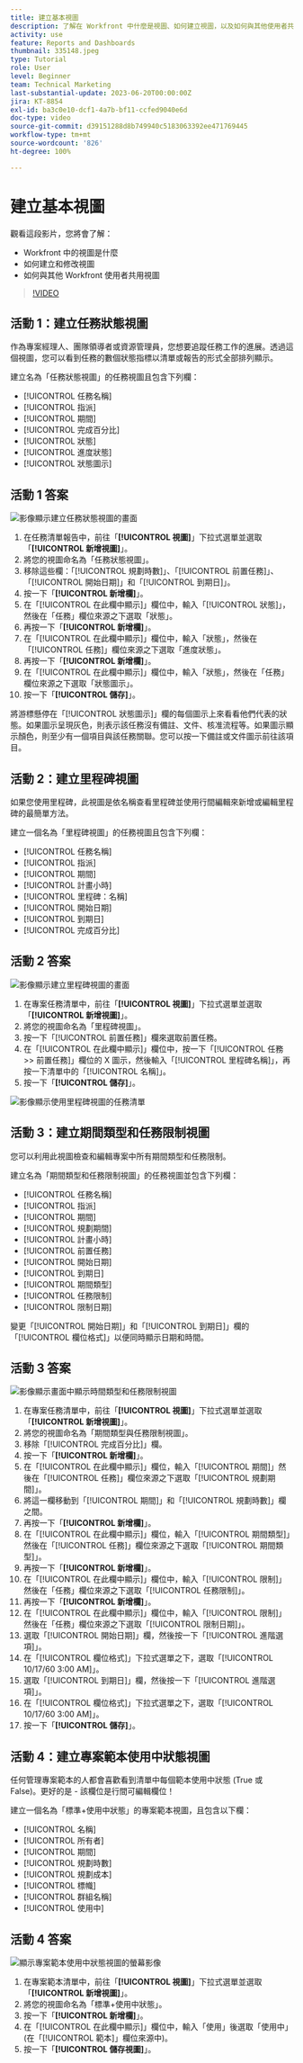 ```yaml
---
title: 建立基本視圖
description: 了解在 Workfront 中什麼是視圖、如何建立視圖，以及如何與其他使用者共用視圖。
activity: use
feature: Reports and Dashboards
thumbnail: 335148.jpeg
type: Tutorial
role: User
level: Beginner
team: Technical Marketing
last-substantial-update: 2023-06-20T00:00:00Z
jira: KT-8854
exl-id: ba3c0e10-dcf1-4a7b-bf11-ccfed9040e6d
doc-type: video
source-git-commit: d39151288d8b749940c5183063392ee471769445
workflow-type: tm+mt
source-wordcount: '826'
ht-degree: 100%

---
```


# 建立基本視圖

觀看這段影片，您將會了解：

* Workfront 中的視圖是什麼
* 如何建立和修改視圖
* 如何與其他 Workfront 使用者共用視圖

>[!VIDEO](https://video.tv.adobe.com/v/335148/?quality=12&learn=on)

## 活動 1：建立任務狀態視圖

作為專案經理人、團隊領導者或資源管理員，您想要追蹤任務工作的進展。透過這個視圖，您可以看到任務的數個狀態指標以清單或報告的形式全部排列顯示。

建立名為「任務狀態視圖」的任務視圖且包含下列欄：

* [!UICONTROL 任務名稱]
* [!UICONTROL 指派]
* [!UICONTROL 期間]
* [!UICONTROL 完成百分比]
* [!UICONTROL 狀態]
* [!UICONTROL 進度狀態]
* [!UICONTROL 狀態圖示]

## 活動 1 答案

![影像顯示建立任務狀態視圖的畫面](assets/view-exercise.png)

1. 在任務清單報告中，前往「**[!UICONTROL 視圖]**」下拉式選單並選取「**[!UICONTROL 新增視圖]**」。
1. 將您的視圖命名為「任務狀態視圖」。
1. 移除這些欄：「[!UICONTROL 規劃時數]」、「[!UICONTROL 前置任務]」、「[!UICONTROL 開始日期]」和「[!UICONTROL 到期日]」。
1. 按一下「**[!UICONTROL 新增欄]**」。
1. 在「[!UICONTROL 在此欄中顯示]」欄位中，輸入「[!UICONTROL 狀態]」，然後在「任務」欄位來源之下選取「狀態」。
1. 再按一下「**[!UICONTROL 新增欄]**」。
1. 在「[!UICONTROL 在此欄中顯示]」欄位中，輸入「狀態」，然後在「[!UICONTROL 任務]」欄位來源之下選取「進度狀態」。
1. 再按一下「**[!UICONTROL 新增欄]**」。
1. 在「[!UICONTROL 在此欄中顯示]」欄位中，輸入「狀態」，然後在「任務」欄位來源之下選取「狀態圖示」。
1. 按一下「**[!UICONTROL 儲存]**」。

將游標懸停在「[!UICONTROL 狀態圖示]」欄的每個圖示上來看看他們代表的狀態。如果圖示呈現灰色，則表示該任務沒有備註、文件、核准流程等。如果圖示顯示顏色，則至少有一個項目與該任務關聯。您可以按一下備註或文件圖示前往該項目。

## 活動 2：建立里程碑視圖

如果您使用里程碑，此視圖是依名稱查看里程碑並使用行間編輯來新增或編輯里程碑的最簡單方法。

建立一個名為「里程碑視圖」的任務視圖且包含下列欄：

* [!UICONTROL 任務名稱]
* [!UICONTROL 指派]
* [!UICONTROL 期間]
* [!UICONTROL 計畫小時]
* [!UICONTROL 里程碑：名稱]
* [!UICONTROL 開始日期]
* [!UICONTROL 到期日]
* [!UICONTROL 完成百分比]


## 活動 2 答案

![影像顯示建立里程碑視圖的畫面](assets/view-milestone-exercise-1.png)

1. 在專案任務清單中，前往「**[!UICONTROL 視圖]**」下拉式選單並選取「**[!UICONTROL 新增視圖]**」。
1. 將您的視圖命名為「里程碑視圖」。
1. 按一下「[!UICONTROL 前置任務]」欄來選取前置任務。
1. 在「[!UICONTROL 在此欄中顯示]」欄位中，按一下「[!UICONTROL 任務 >> 前置任務]」欄位的 X 圖示，然後輸入「[!UICONTROL 里程碑名稱]」，再按一下清單中的「[!UICONTROL 名稱]」。
1. 按一下「**[!UICONTROL 儲存]**」。

![影像顯示使用里程碑視圖的任務清單](assets/view-milestone-exercise-2.png)

## 活動 3：建立期間類型和任務限制視圖

您可以利用此視圖檢查和編輯專案中所有期間類型和任務限制。

建立名為「期間類型和任務限制視圖」的任務視圖並包含下列欄：

* [!UICONTROL 任務名稱]
* [!UICONTROL 指派]
* [!UICONTROL 期間]
* [!UICONTROL 規劃期間]
* [!UICONTROL 計畫小時]
* [!UICONTROL 前置任務]
* [!UICONTROL 開始日期]
* [!UICONTROL 到期日]
* [!UICONTROL 期間類型]
* [!UICONTROL 任務限制]
* [!UICONTROL 限制日期]

變更「[!UICONTROL 開始日期]」和「[!UICONTROL 到期日]」欄的「[!UICONTROL 欄位格式]」以便同時顯示日期和時間。

## 活動 3 答案

![影像顯示畫面中顯示時間類型和任務限制視圖](assets/view-activity-3.png)

1. 在專案任務清單中，前往「**[!UICONTROL 視圖]**」下拉式選單並選取「**[!UICONTROL 新增視圖]**」。
1. 將您的視圖命名為「期間類型與任務限制視圖」。
1. 移除「[!UICONTROL 完成百分比]」欄。
1. 按一下「**[!UICONTROL 新增欄]**」。
1. 在「[!UICONTROL 在此欄中顯示]」欄位，輸入「[!UICONTROL 期間]」然後在「[!UICONTROL 任務]」欄位來源之下選取「[!UICONTROL 規劃期間]」。
1. 將這一欄移動到「[!UICONTROL 期間]」和「[!UICONTROL 規劃時數]」欄之間。
1. 再按一下「**[!UICONTROL 新增欄]**」。
1. 在「[!UICONTROL 在此欄中顯示]」欄位，輸入「[!UICONTROL 期間類型]」然後在「[!UICONTROL 任務]」欄位來源之下選取「[!UICONTROL 期間類型]」。
1. 再按一下「**[!UICONTROL 新增欄]**」。
1. 在「[!UICONTROL 在此欄中顯示]」欄位中，輸入「[!UICONTROL 限制]」然後在「任務」欄位來源之下選取「[!UICONTROL 任務限制]」。
1. 再按一下「**[!UICONTROL 新增欄]**」。
1. 在「[!UICONTROL 在此欄中顯示]」欄位中，輸入「[!UICONTROL 限制]」然後在「任務」欄位來源之下選取「[!UICONTROL 限制日期]」。
1. 選取「[!UICONTROL 開始日期]」欄，然後按一下「[!UICONTROL 進階選項]」。
1. 在「[!UICONTROL 欄位格式]」下拉式選單之下，選取「[!UICONTROL 10/17/60 3:00 AM]」。
1. 選取「[!UICONTROL 到期日]」欄，然後按一下「[!UICONTROL 進階選項]」。
1. 在「[!UICONTROL 欄位格式]」下拉式選單之下，選取「[!UICONTROL 10/17/60 3:00 AM]」。
1. 按一下「**[!UICONTROL 儲存]**」。

## 活動 4：建立專案範本使用中狀態視圖

任何管理專案範本的人都會喜歡看到清單中每個範本使用中狀態 (True 或 False)。更好的是 - 該欄位是行間可編輯欄位！

建立一個名為「標準+使用中狀態」的專案範本視圖，且包含以下欄：

* [!UICONTROL 名稱]
* [!UICONTROL 所有者]
* [!UICONTROL 期間]
* [!UICONTROL 規劃時數]
* [!UICONTROL 規劃成本]
* [!UICONTROL 標幟]
* [!UICONTROL 群組名稱]
* [!UICONTROL 使用中]


## 活動 4 答案

![顯示專案範本使用中狀態視圖的螢幕影像](assets/view-activity-4.png)

1. 在專案範本清單中，前往「**[!UICONTROL 視圖]**」下拉式選單並選取「**[!UICONTROL 新增視圖]**」。
1. 將您的視圖命名為「標準+使用中狀態」。
1. 按一下「**[!UICONTROL 新增欄]**」。
1. 在「[!UICONTROL 在此欄中顯示]」欄位中，輸入「使用」後選取「使用中」 (在「[!UICONTROL 範本]」欄位來源中)。
1. 按一下「**[!UICONTROL 儲存視圖]**」。
